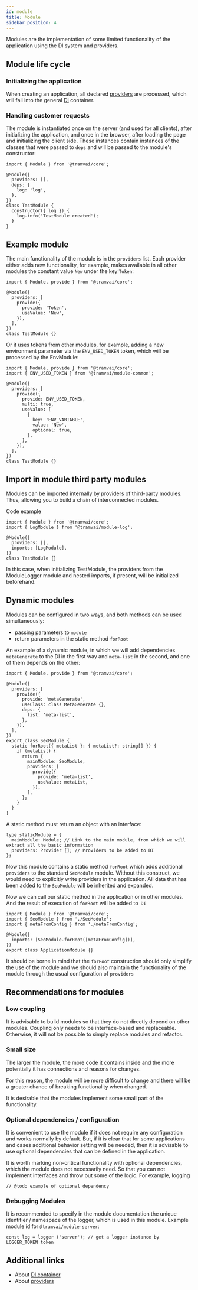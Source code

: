 ```yaml
---
id: module
title: Module
sidebar_position: 4
---
```


Modules are the implementation of some limited functionality of the application using the DI system and providers.

## Module life cycle

### Initializing the application

When creating an application, all declared [providers](concepts/provider.md) are processed, which will fall into the general [DI](concepts/di.md) container.

### Handling customer requests

The module is instantiated once on the server (and used for all clients), after initializing the application, and once in the browser, after loading the page and initializing the client side. These instances contain instances of the classes that were passed to `deps` and will be passed to the module's constructor:

```tsx
import { Module } from '@tramvai/core';

@Module({
  providers: [],
  deps: {
    log: 'log',
  },
})
class TestModule {
  constructor({ log }) {
    log.info('TestModule created');
  }
}
```

## Example module

The main functionality of the module is in the `providers` list. Each provider either adds new functionality, for example, makes available in all other modules the constant value `New` under the key `Token`:

```tsx
import { Module, provide } from '@tramvai/core';

@Module({
  providers: [
    provide({
      provide: 'Token',
      useValue: 'New',
    }),
  ],
})
class TestModule {}
```

Or it uses tokens from other modules, for example, adding a new environment parameter via the `ENV_USED_TOKEN` token, which will be processed by the EnvModule:

```tsx
import { Module, provide } from '@tramvai/core';
import { ENV_USED_TOKEN } from '@tramvai/module-common';

@Module({
  providers: [
    provide({
      provide: ENV_USED_TOKEN,
      multi: true,
      useValue: [
        {
          key: 'ENV_VARIABLE',
          value: 'New',
          optional: true,
        },
      ],
    }),
  ],
})
class TestModule {}
```

## Import in module third party modules

Modules can be imported internally by providers of third-party modules. Thus, allowing you to build a chain of interconnected modules.

Code example

```tsx
import { Module } from '@tramvai/core';
import { LogModule } from '@tramvai/module-log';

@Module({
  providers: [],
  imports: [LogModule],
})
class TestModule {}
```

In this case, when initializing TestModule, the providers from the ModuleLogger module and nested imports, if present, will be initialized beforehand.

## Dynamic modules

Modules can be configured in two ways, and both methods can be used simultaneously:

- passing parameters to `module`
- return parameters in the static method `forRoot`

An example of a dynamic module, in which we will add dependencies `metaGenerate` to the DI in the first way and `meta-list` in the second, and one of them depends on the other:

```tsx
import { Module, provide } from '@tramvai/core';

@Module({
  providers: [
    provide({
      provide: 'metaGenerate',
      useClass: class MetaGenerate {},
      deps: {
        list: 'meta-list',
      },
    }),
  ],
})
export class SeoModule {
  static forRoot({ metaList }: { metaList?: string[] }) {
    if (metaList) {
      return {
        mainModule: SeoModule,
        providers: [
          provide({
            provide: 'meta-list',
            useValue: metaList,
          }),
        ],
      };
    }
  }
}
```

A static method must return an object with an interface:

```tsx
type staticModule = {
  mainModule: Module; // Link to the main module, from which we will extract all the basic information
  providers: Provider []; // Providers to be added to DI
};
```

Now this module contains a static method `forRoot` which adds additional `providers` to the standard `SeoModule` module. Without this construct, we would need to explicitly write providers in the application. All data that has been added to the `SeoModule` will be inherited and expanded.

Now we can call our static method in the application or in other modules. And the result of execution of `forRoot` will be added to` DI`

```tsx
import { Module } from '@tramvai/core';
import { SeoModule } from './SeoModule';
import { metaFromConfig } from './metaFromConfig';

@Module({
  imports: [SeoModule.forRoot([metaFromConfig])],
})
export class ApplicationModule {}
```

It should be borne in mind that the `forRoot` construction should only simplify the use of the module and we should also maintain the functionality of the module through the usual configuration of `providers`

## Recommendations for modules

### Low coupling

It is advisable to build modules so that they do not directly depend on other modules. Coupling only needs to be interface-based and replaceable. Otherwise, it will not be possible to simply replace modules and refactor.

### Small size

The larger the module, the more code it contains inside and the more potentially it has connections and reasons for changes.

For this reason, the module will be more difficult to change and there will be a greater chance of breaking functionality when changed.

It is desirable that the modules implement some small part of the functionality.

### Optional dependencies / configuration

It is convenient to use the module if it does not require any configuration and works normally by default. But, if it is clear that for some applications and cases additional behavior setting will be needed, then it is advisable to use optional dependencies that can be defined in the application.

It is worth marking non-critical functionality with optional dependencies, which the module does not necessarily need. So that you can not implement interfaces and throw out some of the logic. For example, logging

```tsx
// @todo example of optional dependency
```

### Debugging Modules

It is recommended to specify in the module documentation the unique identifier / namespace of the logger, which is used in this module. Example module id for `@tramvai/module-server`:

```tsx
const log = logger ('server'); // get a logger instance by LOGGER_TOKEN token
```

## Additional links

- About [DI container](concepts/di.md)
- About [providers](concepts/provider.md)
